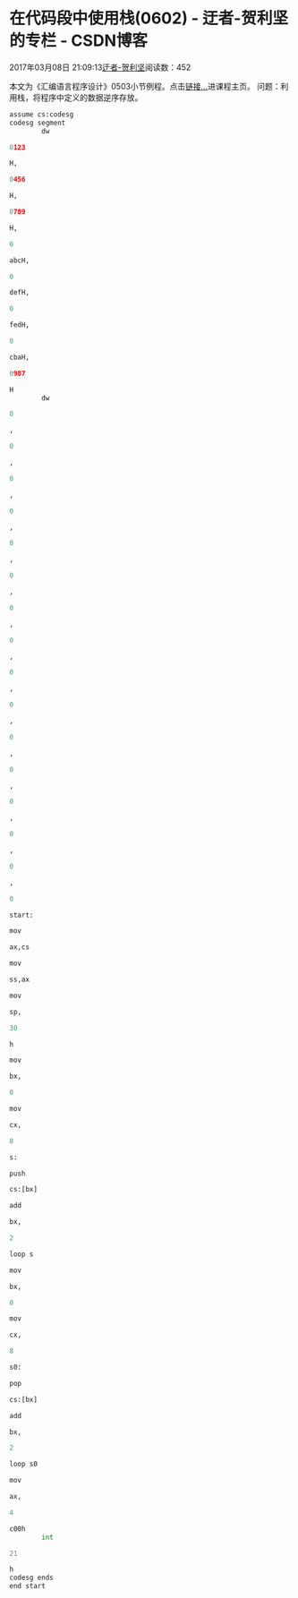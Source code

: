 
# 在代码段中使用栈(0602) - 迂者-贺利坚的专栏 - CSDN博客

2017年03月08日 21:09:13[迂者-贺利坚](https://me.csdn.net/sxhelijian)阅读数：452


本文为《汇编语言程序设计》0503小节例程。点击[链接…](http://blog.csdn.net/sxhelijian/article/details/56671827)进课程主页。
问题：利用栈，将程序中定义的数据逆序存放。
```python
assume cs:codesg
codesg segment
        dw
```
```python
0123
```
```python
H,
```
```python
0456
```
```python
H,
```
```python
0789
```
```python
H,
```
```python
0
```
```python
abcH,
```
```python
0
```
```python
defH,
```
```python
0
```
```python
fedH,
```
```python
0
```
```python
cbaH,
```
```python
0987
```
```python
H
        dw
```
```python
0
```
```python
,
```
```python
0
```
```python
,
```
```python
0
```
```python
,
```
```python
0
```
```python
,
```
```python
0
```
```python
,
```
```python
0
```
```python
,
```
```python
0
```
```python
,
```
```python
0
```
```python
,
```
```python
0
```
```python
,
```
```python
0
```
```python
,
```
```python
0
```
```python
,
```
```python
0
```
```python
,
```
```python
0
```
```python
,
```
```python
0
```
```python
,
```
```python
0
```
```python
,
```
```python
0
```
```python
start:
```
```python
mov
```
```python
ax,cs
```
```python
mov
```
```python
ss,ax
```
```python
mov
```
```python
sp,
```
```python
30
```
```python
h
```
```python
mov
```
```python
bx,
```
```python
0
```
```python
mov
```
```python
cx,
```
```python
8
```
```python
s:
```
```python
push
```
```python
cs:[bx]
```
```python
add
```
```python
bx,
```
```python
2
```
```python
loop s
```
```python
mov
```
```python
bx,
```
```python
0
```
```python
mov
```
```python
cx,
```
```python
8
```
```python
s0:
```
```python
pop
```
```python
cs:[bx]
```
```python
add
```
```python
bx,
```
```python
2
```
```python
loop s0
```
```python
mov
```
```python
ax,
```
```python
4
```
```python
c00h
        int
```
```python
21
```
```python
h
codesg ends
end start
```

